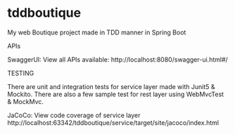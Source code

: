# tddboutique
My web Boutique project made in TDD manner in Spring Boot


APIs

SwaggerUI: View all APIs available:
http://localhost:8080/swagger-ui.html#/


TESTING

There are unit and integration tests for service layer made with Junit5 & Mockito.
There are also a few sample test for rest layer using WebMvcTest & MockMvc.

JaCoCo: View code coverage of service layer
http://localhost:63342/tddboutique/service/target/site/jacoco/index.html
